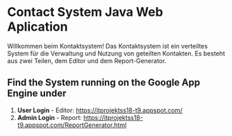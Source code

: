 # Contact System Java Web Aplication 

Willkommen beim Kontaktsystem!
Das Kontaktsystem ist ein verteiltes System für die Verwaltung und Nutzung von geteilten Kontakten. Es besteht aus zwei Teilen, dem Editor und dem Report-Generator.

## Find the System running on the Google App Engine under
1. **User Login** - Editor: https://itprojektss18-t9.appspot.com/ 
2. **Admin Login** - Report: https://itprojektss18-t9.appspot.com/ReportGenerator.html 
